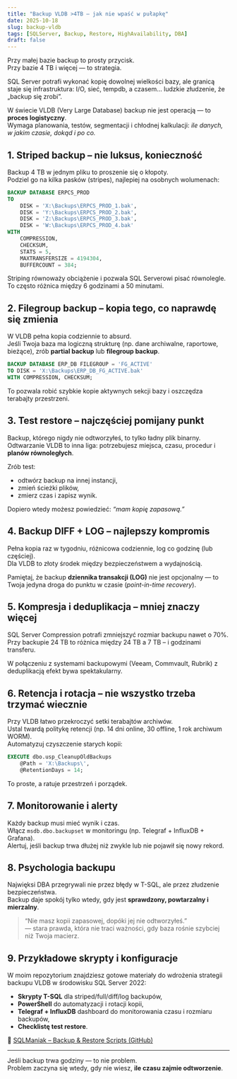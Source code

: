 ```yaml
---
title: "Backup VLDB >4TB – jak nie wpaść w pułapkę"
date: 2025-10-18
slug: backup-vldb
tags: [SQLServer, Backup, Restore, HighAvailability, DBA]
draft: false
---
```


Przy małej bazie backup to prosty przycisk.  
Przy bazie 4 TB i więcej — to strategia.  

SQL Server potrafi wykonać kopię dowolnej wielkości bazy, ale granicą staje się infrastruktura: I/O, sieć, tempdb, a czasem… ludzkie złudzenie, że „backup się zrobi”.  

W świecie VLDB (Very Large Database) backup nie jest operacją — to **proces logistyczny**.  
Wymaga planowania, testów, segmentacji i chłodnej kalkulacji: *ile danych, w jakim czasie, dokąd i po co.*

## 1. Striped backup – nie luksus, konieczność

Backup 4 TB w jednym pliku to proszenie się o kłopoty.  
Podziel go na kilka pasków (stripes), najlepiej na osobnych wolumenach:

```sql
BACKUP DATABASE ERPCS_PROD
TO
    DISK = 'X:\Backups\ERPCS_PROD_1.bak',
    DISK = 'Y:\Backups\ERPCS_PROD_2.bak',
    DISK = 'Z:\Backups\ERPCS_PROD_3.bak',
    DISK = 'W:\Backups\ERPCS_PROD_4.bak'
WITH
    COMPRESSION,
    CHECKSUM,
    STATS = 5,
    MAXTRANSFERSIZE = 4194304,
    BUFFERCOUNT = 384;
```

Striping równoważy obciążenie i pozwala SQL Serverowi pisać równolegle.  
To często różnica między 6 godzinami a 50 minutami.

## 2. Filegroup backup – kopia tego, co naprawdę się zmienia

W VLDB pełna kopia codziennie to absurd.  
Jeśli Twoja baza ma logiczną strukturę (np. dane archiwalne, raportowe, bieżące), zrób **partial backup** lub **filegroup backup**.  

```sql
BACKUP DATABASE ERP_DB FILEGROUP = 'FG_ACTIVE' 
TO DISK = 'X:\Backups\ERP_DB_FG_ACTIVE.bak' 
WITH COMPRESSION, CHECKSUM;
```

To pozwala robić szybkie kopie aktywnych sekcji bazy i oszczędza terabajty przestrzeni.

## 3. Test restore – najczęściej pomijany punkt

Backup, którego nigdy nie odtworzyłeś, to tylko ładny plik binarny.  
Odtwarzanie VLDB to inna liga: potrzebujesz miejsca, czasu, procedur i **planów równoległych**.  

Zrób test:  
- odtwórz backup na innej instancji,  
- zmień ścieżki plików,  
- zmierz czas i zapisz wynik.  

Dopiero wtedy możesz powiedzieć: *“mam kopię zapasową.”*

## 4. Backup DIFF + LOG – najlepszy kompromis

Pełna kopia raz w tygodniu, różnicowa codziennie, log co godzinę (lub częściej).  
Dla VLDB to złoty środek między bezpieczeństwem a wydajnością.  

Pamiętaj, że backup **dziennika transakcji (LOG)** nie jest opcjonalny — to Twoja jedyna droga do punktu w czasie (*point-in-time recovery*).

## 5. Kompresja i deduplikacja – mniej znaczy więcej

SQL Server Compression potrafi zmniejszyć rozmiar backupu nawet o 70%.  
Przy backupie 24 TB to różnica między 24 TB a 7 TB – i godzinami transferu.  

W połączeniu z systemami backupowymi (Veeam, Commvault, Rubrik) z deduplikacją efekt bywa spektakularny.

## 6. Retencja i rotacja – nie wszystko trzeba trzymać wiecznie

Przy VLDB łatwo przekroczyć setki terabajtów archiwów.  
Ustal twardą politykę retencji (np. 14 dni online, 30 offline, 1 rok archiwum WORM).  
Automatyzuj czyszczenie starych kopii:

```sql
EXECUTE dbo.usp_CleanupOldBackups 
    @Path = 'X:\Backups\', 
    @RetentionDays = 14;
```

To proste, a ratuje przestrzeń i porządek.

## 7. Monitorowanie i alerty

Każdy backup musi mieć wynik i czas.  
Włącz `msdb.dbo.backupset` w monitoringu (np. Telegraf + InfluxDB + Grafana).  
Alertuj, jeśli backup trwa dłużej niż zwykle lub nie pojawił się nowy rekord.

## 8. Psychologia backupu

Najwięksi DBA przegrywali nie przez błędy w T-SQL, ale przez złudzenie bezpieczeństwa.  
Backup daje spokój tylko wtedy, gdy jest **sprawdzony, powtarzalny i mierzalny**.

> “Nie masz kopii zapasowej, dopóki jej nie odtworzyłeś.”  
> — stara prawda, która nie traci ważności, gdy baza rośnie szybciej niż Twoja macierz.

## 9. Przykładowe skrypty i konfiguracje

W moim repozytorium znajdziesz gotowe materiały do wdrożenia strategii backupu VLDB w środowisku SQL Server 2022:  
- **Skrypty T-SQL** dla striped/full/diff/log backupów,  
- **PowerShell** do automatyzacji i rotacji kopii,  
- **Telegraf + InfluxDB** dashboard do monitorowania czasu i rozmiaru backupów,  
- **Checklistę test restore**.  

🔗 [SQLManiak – Backup & Restore Scripts (GitHub)](https://github.com/marcinpytlik/SQLManiak/tree/master/labs/06-internals/Lab07_Backup_Restore_Perf)

---

Jeśli backup trwa godziny — to nie problem.  
Problem zaczyna się wtedy, gdy nie wiesz, **ile czasu zajmie odtworzenie**.  
